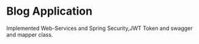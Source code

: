 # Blog Application

Implemented Web-Services and Spring Security,JWT Token and swagger and mapper class.
